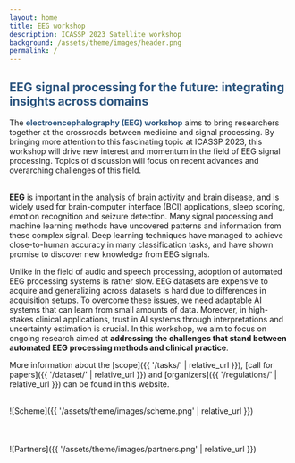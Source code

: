 ```yaml
---
layout: home
title: EEG workshop
description: ICASSP 2023 Satellite workshop
background: /assets/theme/images/header.png
permalink: /
---
```



## **<span style="color:#2B547E">EEG signal processing for the future: integrating insights across domains</span>**

The **<span style="color:#2B547E">electroencephalography (EEG) workshop</span>** aims to bring researchers together at the crossroads between medicine and signal processing. By bringing more attention to this fascinating topic at ICASSP 2023, this workshop will drive new interest and momentum in the field of EEG signal processing. Topics of discussion will focus on recent advances and overarching challenges of this field.

\
**EEG** is important in the analysis of brain activity and brain disease, and is widely used for brain-computer interface (BCI) applications, sleep scoring, emotion recognition and seizure detection. Many signal processing and machine learning methods have uncovered patterns and information from these complex signal. Deep learning techniques have managed to achieve close-to-human accuracy in many classification tasks, and have shown promise to discover new knowledge from EEG signals.

Unlike in the field of audio and speech processing, adoption of automated EEG processing systems is rather slow. EEG datasets are expensive to acquire and generalizing across datasets is hard due to differences in acquisition setups. To overcome these issues, we need adaptable AI systems that can learn from small amounts of data. Moreover, in high-stakes clinical applications, trust in AI systems through interpretations and uncertainty estimation is crucial. In this workshop, we aim to focus on ongoing research aimed at **addressing the challenges that stand between automated EEG processing methods and clinical practice**. 



More information about the [scope]({{ '/tasks/' | relative_url }}), [call for papers]({{ '/dataset/' | relative_url }}) and [organizers]({{ '/regulations/' | relative_url }}) can be found in this website.

\
![Scheme]({{ '/assets/theme/images/scheme.png' | relative_url }})
\
\
\
\
![Partners]({{ '/assets/theme/images/partners.png' | relative_url }})
